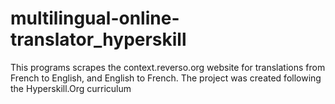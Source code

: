 # multilingual-online-translator_hyperskill
This programs scrapes the context.reverso.org website for translations from French to English, and English to French. The project was created following the Hyperskill.Org curriculum
